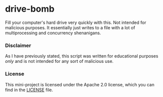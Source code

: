 # drive-bomb
Fill your computer's hard drive very quickly with this. Not intended for malicious purposes.
It essentially just writes to a file with a lot of multiprocessing and concurrency shenanigans.

### Disclaimer
As I have previously stated, this script was written for educational purposes *only* and is not intended for any sort of malicious use.

### License
This mini-project is licensed under the Apache 2.0 license, which you can find in the [LICENSE](https://github.com/HyperCodec/drive-bomb/blob/main/LICENSE) file.
